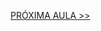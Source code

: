 

[PRÓXIMA AULA >>](https://github.com/pvreboucas/entrega-continua-cd/blob/aula-01/aulas/3-Diminuindo%20Risco.md)
